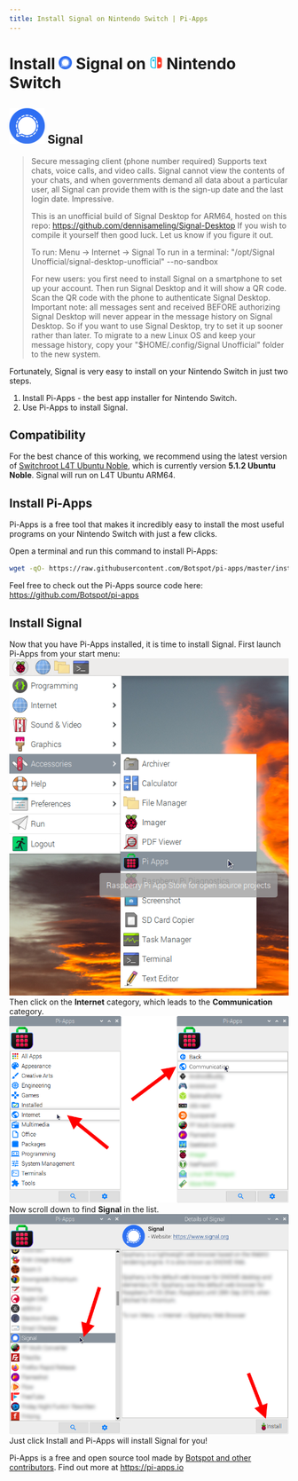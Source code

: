 ```yaml
---
title: Install Signal on Nintendo Switch | Pi-Apps
---
```

<div class="simple-install-content content">

# Install <img src="/img/app-icons/Signal/icon-64.png" height=24> Signal on <img src=/img/other-icons/switch-icon.svg height=24> Nintendo Switch

## <img src="/img/app-icons/Signal/icon-64.png"> Signal
> Secure messaging client (phone number required)
> Supports text chats, voice calls, and video calls. Signal cannot view the contents of your chats, and when governments demand all data about a particular user, all Signal can provide them with is the sign-up date and the last login date. Impressive.
> 
> This is an unofficial build of Signal Desktop for ARM64, hosted on this repo: https://github.com/dennisameling/Signal-Desktop
> If you wish to compile it yourself then good luck. Let us know if you figure it out.
> 
> To run: Menu -> Internet -> Signal
> To run in a terminal: "/opt/Signal Unofficial/signal-desktop-unofficial" --no-sandbox
> 
> For new users: you first need to install Signal on a smartphone to set up your account. Then run Signal Desktop and it will show a QR code. Scan the QR code with the phone to authenticate Signal Desktop.
> Important note: all messages sent and received BEFORE authorizing Signal Desktop will never appear in the message history on Signal Desktop. So if you want to use Signal Desktop, try to set it up sooner rather than later. To migrate to a new Linux OS and keep your message history, copy your "$HOME/.config/Signal Unofficial" folder to the new system.

Fortunately, Signal is very easy to install on your Nintendo Switch in just two steps.
1. Install Pi-Apps - the best app installer for Nintendo Switch.
2. Use Pi-Apps to install Signal.
</div>
<div class="simple-install-content content">

## Compatibility
For the best chance of this working, we recommend using the latest version of [Switchroot L4T Ubuntu Noble](https://wiki.switchroot.org/wiki/linux/l4t-ubuntu-noble-installation-guide), which is currently version **5.1.2 Ubuntu Noble**.
Signal will run on L4T Ubuntu ARM64.
</div>
<div class="simple-install-content content">

## Install Pi-Apps

Pi-Apps is a free tool that makes it incredibly easy to install the most useful programs on your Nintendo Switch with just a few clicks.

Open a terminal and run this command to install Pi-Apps:
```bash
wget -qO- https://raw.githubusercontent.com/Botspot/pi-apps/master/install | bash
```
Feel free to check out the Pi-Apps source code here: https://github.com/Botspot/pi-apps
</div>
<div class="simple-install-content content">

## Install Signal

Now that you have Pi-Apps installed, it is time to install Signal.
First launch Pi-Apps from your start menu:
<img src="/img/start-menu.png">
Then click on the <b>Internet</b> category, which leads to the <b>Communication</b> category.
<img src="/img/category-selections/Communication.png">
Now scroll down to find <b>Signal</b> in the list.
<img src="/img/app-icons/Signal/app-selection.png">
Just click Install and Pi-Apps will install Signal for you!
</div>
<div class="simple-install-content content">

Pi-Apps is a free and open source tool made by [Botspot and other contributors](/about/#contributors). Find out more at https://pi-apps.io
</div>
